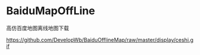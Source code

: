 # BaiduMapOffLine
高仿百度地图离线地图下载

https://github.com/DevelopWb/BaiduOfflineMap/raw/master/display/ceshi.gif
